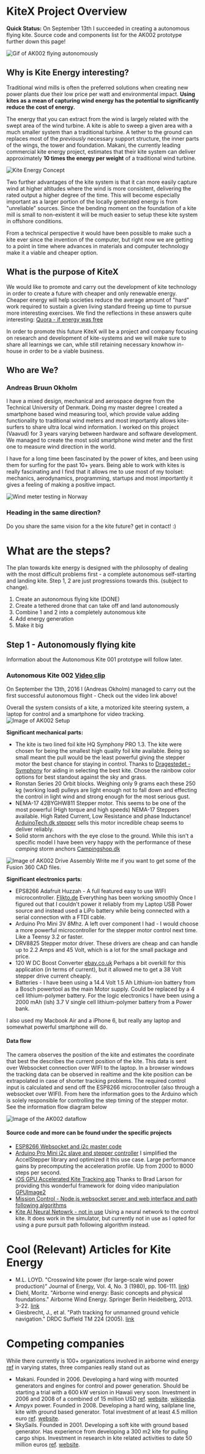 # KiteX Project Overview
**Quick Status:** On September 13th I succeeded in creating a autonomous flying kite. Source code and components list for the AK002 prototype further down this page!

![Gif of AK002 flying autonomously](https://aokholm.github.io/KiteX/images/AK002Flying.gif)

## Why is Kite Energy interesting?
Traditional wind mills is often the preferred solutions when creating new power plants due their low price per watt and environmental impact. **Using kites as a mean of capturing wind energy has the potential to significantly reduce the cost of energy.**

The energy that you can extract from the wind is largely related with the swept area of the wind turbine. A kite is able to sweep a given area with a much smaller system than a traditional turbine. A tether to the ground can replaces most of the *previously* necessary support structure, the inner parts of the wings, the tower and foundation. Makani, the currently leading commercial kite energy project,  estimates that their kite system can deliver approximately **10 times the energy per weight** of a traditional wind turbine.

![Kite Energy Concept](https://aokholm.github.io/KiteX/images/KiteEnergyConcept.jpg)

Two further advantages of the kite system is that it can more easily capture wind at higher altitudes where the wind is more consistent, delivering the rated output a higher degree of the time. This will become especially important as a larger portion of the locally generated energy is from "unreliable" sources. Since the bending moment on the foundation of a kite mill is small to non-existent it will be much easier to setup these kite system in offshore conditions.

From a technical perspective it would have been possible to make such a kite ever since the invention of the computer, but right now we are getting to a point in time where advances in materials and computer technology make it a viable and cheaper option.

## What is the purpose of KiteX
We would like to promote and carry out the development of kite technology in order to create a future with cheaper and only renewable energy. Cheaper energy will help societies reduce the average amount of "hard" work required to sustain a given living standard freeing up time to pursue more interesting exercises. We find the reflections in these answers quite interesting: [Quora - if energy was  free](https://www.quora.com/If-energy-was-free-and-renewable-how-would-the-economy-be-fundamentally-different-from-what-it-is-now)

In order to promote this future KiteX will be a project and company focusing on research and development of kite-systems and we will make sure to share all learnings we can, while still retaining necessary knowhow in-house in order to be a viable business.

## Who are We?

### Andreas Bruun Okholm
I have a mixed design, mechanical and aerospace degree from the Technical University of Denmark. Doing my master degree I created a smartphone based wind measuring tool, which provide value adding functionality to traditional wind meters and most importantly allows kite-surfers to share ultra local wind information. I worked on this project (Vaavud) for 3 years varying between hardware and software development. We managed to create the most sold smartphone wind meter and the first one to measure wind direction in the world.

I have for a long time been fascinated by the power of kites, and been using them for surfing for the past 10+ years. Being able to work with kites is really fascinating and I find that it allows me to use most of my toolset: mechanics, aerodynamics, programming, startups and most importantly it gives a feeling of making a positive impact.

![Wind meter testing in Norway](https://aokholm.github.io/KiteX/images/AndreasNorway.jpg)

### Heading in the same direction?
Do you share the same vision for a the kite future? get in contact! :)

# What are the steps?
The plan towards kite energy is designed with the philosophy of dealing with the most difficult problems first - a complete autonomous self-starting and landing kite. Step 1, 2 are just progressions towards this. (subject to change).

1. Create an autonomous flying kite (DONE)
2. Create a tethered drone that can take off and land autonomously
3. Combine 1 and 2 into a completely autonomous kite
4. Add energy generation
5. Make it big

## Step 1 - Autonomously flying kite
Information about the Autonomous Kite 001 prototype will follow later.

### Autonomous Kite 002 **[Video clip](https://youtu.be/O_YaRTxpii8)**
On September the 13th, 2016 I (Andreas Okholm) managed to carry out the first successful autonomous flight - Check out the video link above!

Overall the system consists of a kite, a motorized kite steering system, a laptop for control and a smartphone for video tracking.
![Image of AK002 Setup](https://aokholm.github.io/KiteX/images/AK002Setup.jpg)

**Significant mechanical parts:**

* The kite is two lined foil kite HQ Symphony PRO 1.3. The kite were chosen for being the smallest high quality foil kite available. Being so small meant the pull would be the least powerful giving the stepper motor the best chance for staying in control. Thanks to [Dragestedet - Symphony](http://dragestedet.dk/product.asp?product=4179) for aiding in selecting the best kite. Chose the rainbow color options for best standout against the sky and grass.
* Ronstan Series 20 Orbit blocks. Weighing only 9 grams each these 250 kg (working load) pulleys are light enough not to fall down and effecting the control in light wind and strong enough for the most serious gust.
* NEMA-17 42BYGHW811 Stepper motor. This seems to be one of the most powerful (High torque and high speeds) NEMA-17 Steppers available. High Rated Current, Low Resistance and phase Inductance! [ArduinoTech.dk stepper](https://arduinotech.dk/shop/stepper-motor-nema17-42byghw811/) sells this motor incredible cheap seems to deliver reliably.
* Solid storm anchors with the eye close to the ground. While this isn't a specific model I have been very happy with the performance of these *camping* storm anchors [Campingshop.dk](http://www.campingshop.dk/stormanker-med-oeje.aspx)

![Image of AK002 Drive Assembly](https://aokholm.github.io/KiteX/images/AK002KiteDriveAssembly.png) Write me if you want to get some of the Fusion 360 CAD files.


**Significant electronics parts:**

* EPS8266 Adafruit Huzzah - A full featured easy to use WIFI microcontroller. [Flikto.de](https://www.flikto.de/products/adafruit-huzzah-esp8266-breakout) Everything has been working smoothly Once I figured out that I couldn't power it reliably from my Laptop USB Power source and instead used a LiPo battery while being connected with a serial connection with a FTDI cable.
* Arduino Pro Mini 3V 8Mhz. A left over component I had - I would choose a more powerful microcontroller for the stepper motor control next time. Like a Teensy 3.2 or faster.
* DRV8825 Stepper motor driver. These drivers are cheap and can handle up to 2.2 Amps and 45 Volt, which is a lot for the small package and price.
* 120 W DC Boost Converter [ebay.co.uk](http://www.ebay.co.uk/itm/272121657453) Perhaps a bit overkill for this application (in terms of current), but it allowed me to get a 38 Volt stepper drive current cheaply.
* Batteries - I have been using a 14.4 Volt 1.5 Ah Lithium-ion battery from a Bosch powertool as the main Motor supply. Could be replaced by a 4 cell lithium-polymer battery. For the logic electronics I have been using a 2000 mAh (ish) 3.7 V single cell lithium-polymer battery from a Power bank.

I also used my Macbook Air and a iPhone 6, but really any laptop and somewhat powerful smartphone will do.

#### Data flow

The camera observes the position of the kite and estimates the coordinate that best the describes the current position of the kite. This data is sent over Websocket connection over WIFI to the laptop. In a browser windows the tracking data can be observed in realtime and the kite position can be extrapolated in case of shorter tracking problems. The required control input is calculated and send off the ESP8266 microcontroller (also through a websocket over WIFI). From here the information goes to the Arduino which is solely responsible for controlling the step timing of the stepper motor. See the information flow diagram below

![Image of the AK002 dataflow](https://aokholm.github.io/KiteX/images/AK002DataFlow.jpg)

#### Source code and more can be found under the specific projects

* [ESP8266 Websocket and i2c master code](https://github.com/aokholm/KiteXEspWsSlave)
* [Arduino Pro Mini i2c slave and stepper controller](https://github.com/aokholm/KiteXFastStepper) I simplified the AccelStepper library and optimized it this use case. Large performance gains by precomputing the acceleration profile. Up from 2000 to 8000 steps per second.
* [iOS GPU Accelerated Kite Tracking app](https://github.com/aokholm/KiteXKiteVideoTracking) Thanks to Brad Larson for providing this wonderful framework for doing video manipulation [GPUImage2](https://github.com/BradLarson/GPUImage2)
* [Mission Control - Node.js websocket server and web interface and path following algorithms](https://github.com/aokholm/KiteXMissionControl)
* [Kite AI Neural Netowrk - not in use](https://github.com/aokholm/KiteXAI) Using a neural network to the control kite. It does work in the simulator, but currently not in use as I opted for using a pure pursuit path following algorithm instead.

# Cool (Relevant) Articles for Kite Energy

* M.L. LOYD.  "Crosswind kite power (for large-scale wind power production)" Journal of Energy, Vol. 4, No. 3 (1980), pp. 106-111.
[link](http://edge.rit.edu/content/R15901/public/Matt%20Kennedy/homes.esat.kuleuven.be_~highwind_wp-content_uploads_2011_07_Loyd1980.pdf))
* Diehl, Moritz. "Airborne wind energy: Basic concepts and physical foundations." Airborne Wind Energy. Springer Berlin Heidelberg, 2013. 3-22. [link](http://homes.esat.kuleuven.be/~highwind/wp-content/uploads/2013/08/Diehl2013a.pdf)
* Giesbrecht, J., et al. "Path tracking for unmanned ground vehicle navigation." DRDC Suffield TM 224 (2005). [link](http://cradpdf.drdc-rddc.gc.ca/PDFS/unc45/p524913.pdf)

# Competing companies

While there currently is 100+ organizations involved in airborne wind energy [ref](http://energykitesystems.net/AWEstakeholders/index.html) in varying states, three companies really stand out as  
* Makani. Founded in 2006. Developing a hard wing with mounted generators and engines for control and power generation. Should be starting a trial with a 600 kW version in Hawaii very soon. Investment in 2006 and 2008 of a combined of 15 million USD [ref](http://www.itechpost.com/articles/9658/20130523/google-x-makani-power-make-traditional-wind-energy-obsolete.htm). [website](https://www.google.com/makani/). [wikipedia](https://en.wikipedia.org/wiki/Makani_Power).  
* Ampyx power. Founded in 2008. Developing a hard wing, sailplane line, kite with ground based generator. Total investment of at least 4.5 million euro [ref](https://www.ampyxpower.com/partners). [website](https://www.ampyxpower.com).
* SkySails. Founded in 2001. Developing a soft kite with ground based generator. Has experience from developing a 300 m2 kite for pulling cargo ships. Investment in research in kite related activities to date 50 million euros [ref](http://www.skysails.info/english/power/development/). [website](http://www.skysails.info/).
